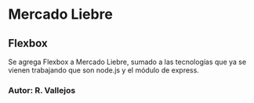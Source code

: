 # Mercado Liebre

## Flexbox

Se agrega Flexbox a Mercado Liebre, sumado a las tecnologías que ya se vienen trabajando que son node.js y el módulo de express.

### Autor: R. Vallejos